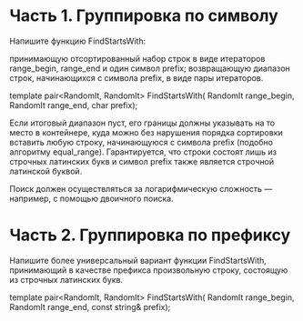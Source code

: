 # Часть 1. Группировка по символу
Напишите функцию FindStartsWith:

принимающую отсортированный набор строк в виде итераторов range_begin, range_end и один символ prefix;
возвращающую диапазон строк, начинающихся с символа prefix, в виде пары итераторов.

template <typename RandomIt>
pair<RandomIt, RandomIt> FindStartsWith(
    RandomIt range_begin, RandomIt range_end,
    char prefix);
    
Если итоговый диапазон пуст, его границы должны указывать на то место в контейнере, куда можно без нарушения порядка сортировки вставить любую строку, начинающуюся с символа prefix (подобно алгоритму equal_range). Гарантируется, что строки состоят лишь из строчных латинских букв и символ prefix также является строчной латинской буквой.

Поиск должен осуществляться за логарифмическую сложность — например, с помощью двоичного поиска.

# Часть 2. Группировка по префиксу

Напишите более универсальный вариант функции FindStartsWith, принимающий в качестве префикса произвольную строку, состоящую из строчных латинских букв.

template <typename RandomIt>
pair<RandomIt, RandomIt> FindStartsWith(
    RandomIt range_begin, RandomIt range_end,
    const string& prefix);
    

